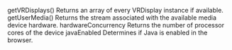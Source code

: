getVRDisplays() Returns an array of every VRDisplay instance if available.
getUserMedia() Returns the stream associated with the available media device hardware.
hardwareConcurrency Returns the number of processor cores of the device
javaEnabled Determines if Java is enabled in the browser.
